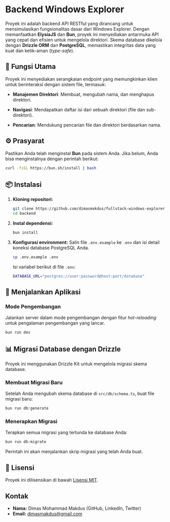 # Backend Windows Explorer

Proyek ini adalah backend API RESTful yang dirancang untuk mensimulasikan fungsionalitas dasar dari Windows Explorer. Dengan memanfaatkan **ElysiaJS** dan **Bun**, proyek ini menyediakan antarmuka API yang cepat dan efisien untuk mengelola direktori. Skema database dikelola dengan **Drizzle ORM** dan **PostgreSQL**, memastikan integritas data yang kuat dan ketik-aman (*type-safe*).

## 🚀 Fungsi Utama

Proyek ini menyediakan serangkaian endpoint yang memungkinkan klien untuk berinteraksi dengan sistem file, termasuk:

* **Manajemen Direktori**: Membuat, mengubah nama, dan menghapus direktori.

* **Navigasi**: Mendapatkan daftar isi dari sebuah direktori (file dan sub-direktori).

* **Pencarian**: Mendukung pencarian file dan direktori berdasarkan nama.

## ⚙️ Prasyarat

Pastikan Anda telah menginstal **Bun** pada sistem Anda. Jika belum, Anda bisa menginstalnya dengan perintah berikut:

```sh
curl -fsSL https://bun.sh/install | bash
```

## 📦 Instalasi

1.  **Kloning repositori:**

    ```sh
    git clone https://github.com/dimasmakdus/fullstack-windows-explorer.git
    cd backend
    ```

2.  **Instal dependensi:**

    ```sh
    bun install
    ```

3.  **Konfigurasi environment:**
    Salin file `.env.example` ke `.env` dan isi detail koneksi database PostgreSQL Anda.

    ```sh
    cp .env.example .env
    ```

    Isi variabel berikut di file `.env`:

    ```sh
    DATABASE_URL="postgres://user:password@host:port/database"
    ```

## 🏁 Menjalankan Aplikasi

### Mode Pengembangan

Jalankan server dalam mode pengembangan dengan fitur *hot-reloading* untuk pengalaman pengembangan yang lancar.

```sh
bun run dev
```


## 📊 Migrasi Database dengan Drizzle

Proyek ini menggunakan Drizzle Kit untuk mengelola migrasi skema database.

### Membuat Migrasi Baru

Setelah Anda mengubah skema database di `src/db/schema.ts`, buat file migrasi baru:

```sh
bun run db:generate
```

### Menerapkan Migrasi

Terapkan semua migrasi yang tertunda ke database Anda:

```sh
bun run db:migrate
```

Perintah ini akan menjalankan skrip migrasi yang telah Anda buat.

## 📄 Lisensi

Proyek ini dilisensikan di bawah [Lisensi MIT](https://opensource.org/licenses/MIT).

## Kontak

* **Nama:** Dimas Mohammad Makdus (GitHub, LinkedIn, Twitter)
* **Email:** dimasmakdus@gmail.com
